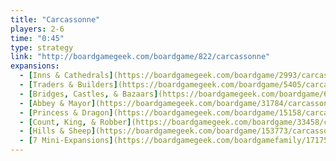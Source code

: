 ```yaml
---
title: "Carcassonne"
players: 2-6
time: "0:45"
type: strategy
link: "http://boardgamegeek.com/boardgame/822/carcassonne"
expansions:
  - [Inns & Cathedrals](https://boardgamegeek.com/boardgame/2993/carcassonne-expansion-1-inns-cathedrals)
  - [Traders & Builders](https://boardgamegeek.com/boardgame/5405/carcassonne-expansion-2-traders-builders)
  - [Bridges, Castles, & Bazaars](https://boardgamegeek.com/boardgame/66646/carcassonne-expansion-8-bridges-castles-and-bazaar)
  - [Abbey & Mayor](https://boardgamegeek.com/boardgame/31784/carcassonne-expansion-5-abbey-mayor)
  - [Princess & Dragon](https://boardgamegeek.com/boardgame/15158/carcassonne-expansion-3-princess-dragon)
  - [Count, King, & Robber](https://boardgamegeek.com/boardgame/33458/carcassonne-expansion-6-count-king-robber)
  - [Hills & Sheep](https://boardgamegeek.com/boardgame/153773/carcassonne-expansion-9-hills-sheep)
  - [7 Mini-Expansions](https://boardgamegeek.com/boardgamefamily/17175/series-carcassonne-minis)
---
```

